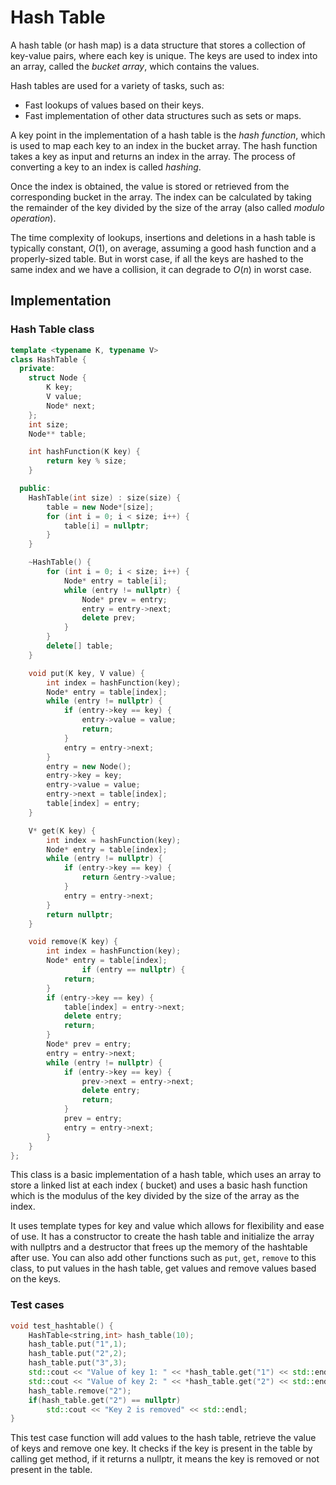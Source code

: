 # Hash Table

A hash table (or hash map) is a data structure that stores a collection of key-value pairs, where each key is unique. The keys are used to index into an array, called the *bucket array*, which contains the values.

Hash tables are used for a variety of tasks, such as:

- Fast lookups of values based on their keys.
- Fast implementation of other data structures such as sets or maps.

A key point in the implementation of a hash table is the *hash function*, which is used to map each key to an index in the bucket array. The hash function takes a key as input and returns an index in the array.
The process of converting a key to an index is called *hashing*.

Once the index is obtained, the value is stored or retrieved from the corresponding bucket in the array. The index can be calculated by taking the remainder of the key divided by the size of the array (also called *modulo operation*).

The time complexity of lookups, insertions and deletions in a hash table is typically constant, $O(1)$, on average, assuming a good hash function and a properly-sized table. But in worst case, if all the keys are hashed to the same index and we have a collision, it can degrade to $O(n)$ in worst case.

## Implementation

### Hash Table class

```cpp
template <typename K, typename V>
class HashTable {
  private:
    struct Node {
        K key;
        V value;
        Node* next;
    };
    int size;
    Node** table;

    int hashFunction(K key) {
        return key % size;
    }

  public:
    HashTable(int size) : size(size) {
        table = new Node*[size];
        for (int i = 0; i < size; i++) {
            table[i] = nullptr;
        }
    }

    ~HashTable() {
        for (int i = 0; i < size; i++) {
            Node* entry = table[i];
            while (entry != nullptr) {
                Node* prev = entry;
                entry = entry->next;
                delete prev;
            }
        }
        delete[] table;
    }

    void put(K key, V value) {
        int index = hashFunction(key);
        Node* entry = table[index];
        while (entry != nullptr) {
            if (entry->key == key) {
                entry->value = value;
                return;
            }
            entry = entry->next;
        }
        entry = new Node();
        entry->key = key;
        entry->value = value;
        entry->next = table[index];
        table[index] = entry;
    }

    V* get(K key) {
        int index = hashFunction(key);
        Node* entry = table[index];
        while (entry != nullptr) {
            if (entry->key == key) {
                return &entry->value;
            }
            entry = entry->next;
        }
        return nullptr;
    }

    void remove(K key) {
        int index = hashFunction(key);
        Node* entry = table[index];
                if (entry == nullptr) {
            return;
        }
        if (entry->key == key) {
            table[index] = entry->next;
            delete entry;
            return;
        }
        Node* prev = entry;
        entry = entry->next;
        while (entry != nullptr) {
            if (entry->key == key) {
                prev->next = entry->next;
                delete entry;
                return;
            }
            prev = entry;
            entry = entry->next;
        }
    }
};
```

This class is a basic implementation of a hash table, which uses an array to store a linked list at each index ( bucket) and uses a basic hash function which is the modulus of the key divided by the size of the array as the index.

It uses template types for key and value which allows for flexibility and ease of use.
It has a constructor to create the hash table and initialize the array with nullptrs and a destructor that frees up the memory of the hashtable after use. You can also add other functions such as `put`, `get`, `remove` to this class, to put values in the hash table, get values and remove values based on the keys.


### Test cases

```cpp
void test_hashtable() {
    HashTable<string,int> hash_table(10);
    hash_table.put("1",1);
    hash_table.put("2",2);
    hash_table.put("3",3);
    std::cout << "Value of key 1: " << *hash_table.get("1") << std::endl;
    std::cout << "Value of key 2: " << *hash_table.get("2") << std::endl;
    hash_table.remove("2");
    if(hash_table.get("2") == nullptr)
        std::cout << "Key 2 is removed" << std::endl;
}
```

This test case function will add values to the hash table, retrieve the value of keys and remove one key. It checks if the key is present in the table by calling get method, if it returns a nullptr, it means the key is removed or not present in the table.